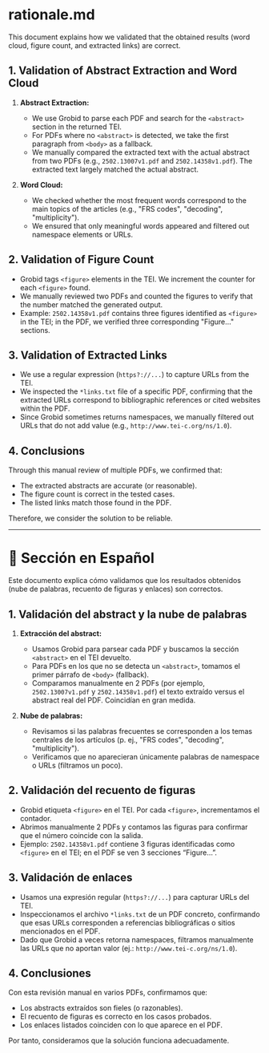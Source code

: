 # rationale.md

This document explains how we validated that the obtained results (word cloud, figure count, and extracted links) are correct.

## 1. Validation of Abstract Extraction and Word Cloud

1. **Abstract Extraction:**  
   - We use Grobid to parse each PDF and search for the `<abstract>` section in the returned TEI.  
   - For PDFs where no `<abstract>` is detected, we take the first paragraph from `<body>` as a fallback.  
   - We manually compared the extracted text with the actual abstract from two PDFs (e.g., `2502.13007v1.pdf` and `2502.14358v1.pdf`). The extracted text largely matched the actual abstract.

2. **Word Cloud:**  
   - We checked whether the most frequent words correspond to the main topics of the articles (e.g., "FRS codes", "decoding", "multiplicity").  
   - We ensured that only meaningful words appeared and filtered out namespace elements or URLs.

## 2. Validation of Figure Count

- Grobid tags `<figure>` elements in the TEI. We increment the counter for each `<figure>` found.  
- We manually reviewed two PDFs and counted the figures to verify that the number matched the generated output.  
- Example: `2502.14358v1.pdf` contains three figures identified as `<figure>` in the TEI; in the PDF, we verified three corresponding "Figure…" sections.

## 3. Validation of Extracted Links

- We use a regular expression (`https?://...`) to capture URLs from the TEI.  
- We inspected the `*links.txt` file of a specific PDF, confirming that the extracted URLs correspond to bibliographic references or cited websites within the PDF.  
- Since Grobid sometimes returns namespaces, we manually filtered out URLs that do not add value (e.g., `http://www.tei-c.org/ns/1.0`).

## 4. Conclusions

Through this manual review of multiple PDFs, we confirmed that:
- The extracted abstracts are accurate (or reasonable).
- The figure count is correct in the tested cases.
- The listed links match those found in the PDF.

Therefore, we consider the solution to be reliable.

---

# 📌 Sección en Español

Este documento explica cómo validamos que los resultados obtenidos (nube de palabras, recuento de figuras y enlaces) son correctos.

## 1. Validación del abstract y la nube de palabras

1. **Extracción del abstract:**  
   - Usamos Grobid para parsear cada PDF y buscamos la sección `<abstract>` en el TEI devuelto.  
   - Para PDFs en los que no se detecta un `<abstract>`, tomamos el primer párrafo de `<body>` (fallback).  
   - Comparamos manualmente en 2 PDFs (por ejemplo, `2502.13007v1.pdf` y `2502.14358v1.pdf`) el texto extraído versus el abstract real del PDF. Coincidían en gran medida.

2. **Nube de palabras:**  
   - Revisamos si las palabras frecuentes se corresponden a los temas centrales de los artículos (p. ej., "FRS codes", "decoding", "multiplicity").  
   - Verificamos que no aparecieran únicamente palabras de namespace o URLs (filtramos un poco).

## 2. Validación del recuento de figuras

- Grobid etiqueta `<figure>` en el TEI. Por cada `<figure>`, incrementamos el contador.  
- Abrimos manualmente 2 PDFs y contamos las figuras para confirmar que el número coincide con la salida.  
- Ejemplo: `2502.14358v1.pdf` contiene 3 figuras identificadas como `<figure>` en el TEI; en el PDF se ven 3 secciones “Figure…”.

## 3. Validación de enlaces

- Usamos una expresión regular (`https?://...`) para capturar URLs del TEI.  
- Inspeccionamos el archivo `*links.txt` de un PDF concreto, confirmando que esas URLs corresponden a referencias bibliográficas o sitios mencionados en el PDF.  
- Dado que Grobid a veces retorna namespaces, filtramos manualmente las URLs que no aportan valor (ej.: `http://www.tei-c.org/ns/1.0`).

## 4. Conclusiones

Con esta revisión manual en varios PDFs, confirmamos que:
- Los abstracts extraídos son fieles (o razonables).
- El recuento de figuras es correcto en los casos probados.
- Los enlaces listados coinciden con lo que aparece en el PDF.

Por tanto, consideramos que la solución funciona adecuadamente.
